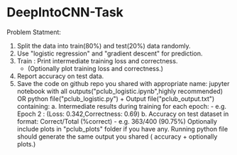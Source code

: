 # DeepIntoCNN-Task
Problem Statment:
1. Split the data into train(80%) and test(20%) data randomly.
2. Use "logistic regression" and "gradient descent" for prediction.
3. Train : Print intermediate training loss and correctness.
	- (Optionally plot training loss and correctness.)
4. Report accuracy on test data.
5. Save the code on github repo you shared with appropriate name: jupyter notebook with all outputs("pclub_logistic.ipynb",highly recommended) OR python file("pclub_logistic.py") + Output file("pclub_output.txt") containing:
	a. Intermediate results during training for each epoch:
		- e.g. Epoch 2 : (Loss: 0.342,Correctness: 0.69)
	b. Accuracy on test dataset in format: Correct/Total (%correct)
		- e.g. 363/400 (90.75%)
Optionally include plots in "pclub_plots" folder if you have any.
Running python file should generate the same output you shared ( accuracy + optionally plots.)

